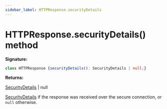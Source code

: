 ```yaml
---
sidebar_label: HTTPResponse.securityDetails
---
```

# HTTPResponse.securityDetails() method

**Signature:**

```typescript
class HTTPResponse {securityDetails(): SecurityDetails | null;}
```
**Returns:**

[SecurityDetails](./puppeteer.securitydetails.md) \| null

[SecurityDetails](./puppeteer.securitydetails.md) if the response was received over the secure connection, or `null` otherwise.

